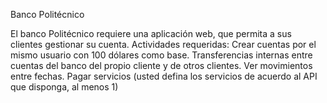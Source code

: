 Banco Politécnico

El banco Politécnico requiere una aplicación web, que permita a sus clientes gestionar su cuenta.
Actividades requeridas:
Crear cuentas por el mismo usuario con 100 dólares como base.
Transferencias internas entre cuentas del banco del propio cliente y de otros clientes.
Ver movimientos entre fechas.
Pagar servicios (usted defina los servicios de acuerdo al API que disponga, al menos 1) 

